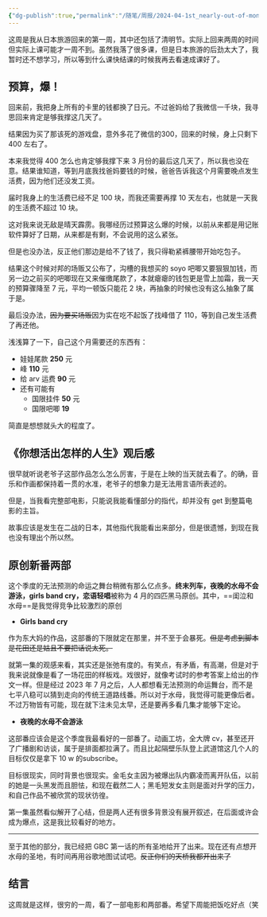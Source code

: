 ```yaml
---
{"dg-publish":true,"permalink":"/随笔/周报/2024-04-1st_nearly-out-of-money/","title":"码凌书片·十一·旅游后破产了","tags":["周报"],"created":"2024-04-08 12:00"}
---
```



这周是我从日本旅游回来的第一周，其中还包括了清明节。实际上回来两周的时间但实际上课可能才一周不到。虽然我落了很多课，但是日本旅游的后劲太大了，我暂时还不想学习，所以等到什么课快结课的时候我再去看速成课好了。

## 预算，爆！

回来前，我把身上所有的卡里的钱都换了日元。不过爸妈给了我微信一千块，我寻思回来肯定是够我撑这几天了。

结果因为买了那该死的游戏盘，意外多花了微信的300，回来的时候，身上只剩下 400 左右了。

本来我觉得 400 怎么也肯定够我撑下来 3 月份的最后这几天了，所以我也没在意。结果谁知道，等到月底我找爸妈要钱的时候，爸爸告诉我这个月需要晚点发生活费，因为他们还没发工资。

届时我身上的生活费已经不足 100 块，而我还需要再撑 10 天左右，也就是一天我的生活费不超过 10 块。

这对我来说无敌是晴天霹雳。我哪经历过预算这么爆的时候，以前从来都是用记账软件算好了日期，从来都是有剩，不会说用的这么紧张。

但是也没办法，反正他们那边是给不了钱了，我只得勒紧裤腰带开始吃包子。

结果这个时候对邦的场贩又公布了，沟槽的我想买的 soyo 吧唧又要狠狠加钱，而另一边之前买的吧唧现在又来催缴尾款了，本就瘪瘪的钱包更是雪上加霜，我一天的预算骤降至 7 元，平均一顿饭只能花 2 块，再抽象的时候也没有这么抽象了属于是。

最后没办法，~~因为要买场贩~~因为实在吃不起饭了找峰借了 110，等到自己发生活费了再还他。

浅浅算了一下，自己这个月需要还的东西有：

- 娃娃尾款 **250** 元
- 峰 **110** 元
- 给 arv 运费 **90** 元
- 还有可能有
	- 国限挂件 **50** 元
	- 国限吧唧 **19** 

简直是想想就头大的程度了。

## 《你想活出怎样的人生》观后感

很早就听说老爷子这部作品怎么怎么厉害，于是在上映的当天就去看了。的确，音乐和作画都保持着一贯的水准，老爷子的想象力是无法用言语所表述的。

但是，当我看完整部电影，只能说我能看懂部分的指代，却并没有 get 到整篇电影的主旨。

故事应该是发生在二战的日本，其他指代我能看出来部分，但是很遗憾，到现在我也没有理出个所以然。

## 原创新番两部

这个季度的无法预测的命运之舞台稍微有那么亿点多。**终末列车，夜晚的水母不会游泳，girls band cry，恋语轻唱**被称为 4 月的四匹黑马原创。其中，==闺泣和水母==是我觉得竞争比较激烈的原创

- **Girls band cry**

作为东大妈的作品，这部番的下限就定在那里，并不至于会暴死。~~但是考虑到脚本是花田还是姑且不要把话说太死。~~

就第一集的观感来看，其实还是张弛有度的。有笑点，有矛盾，有高潮，但是对于我来说就像是看了一场花田的样板戏。戏很好，就像考试时的参考答案上给出的作文一样。但是经过 2023 年 7 月之后，人人都想看无法预测的命运舞台，而不是七平八稳可以猜到走向的传统王道路线番。所以对于水母，我觉得可能更像后者。不过万物皆有可能，现在就下注未见太早，还是要再多看几集才能够下定论。

- **夜晚的水母不会游泳**

这部番应该会是这个季度我最看好的一部番了。动画工坊，全大牌 cv，甚至还开了广播剧和访谈，属于是排面都拉满了。而且比起隔壁乐队登上武道馆这几个人的目标仅仅是拿下 10 w 的subscribe。

目标很现实，同时背景也很现实。金毛女主因为被爆出队内霸凌而离开队伍，以前的她是一头黑发而且胆怯，和现在截然二人；黑毛短发女主则是面对升学的压力，和自己作品不被欣赏的现状彷徨。

第一集虽然看似解开了心结，但是两人还有很多背景没有展开叙述，在后面或许会成为爆点，这是我比较看好的地方。

---

至于其他的部分，我已经把 GBC 第一话的所有圣地给开了出来。现在还有点想开水母的圣地，有时间再用谷歌地图试试吧。~~反正你们的天桥我都开出来了~~

## 结言

这周就是这样，很穷的一周，看了一部电影和两部番。希望下周能把饭吃好点（笑